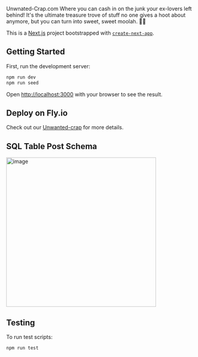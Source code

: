 Unwnated-Crap.com  Where you can cash in on the junk your ex-lovers left behind! It's the ultimate treasure trove of stuff no one gives a hoot about anymore, but you can turn into sweet, sweet moolah. 🤑💩

This is a [Next.js](https://nextjs.org/) project bootstrapped with [`create-next-app`](https://github.com/vercel/next.js/tree/canary/packages/create-next-app).

## Getting Started

First, run the development server:

```bash
npm run dev
npm run seed
```

Open [http://localhost:3000](http://localhost:3000) with your browser to see the result.

## Deploy on Fly.io

Check out our [Unwanted-crap](https://unwanted-crap.fly.dev) for more details.


## SQL Table Post Schema

<img width="399" alt="image" src="https://github.com/fac28/unwanted-crap/assets/44486576/68eebdef-b366-42cc-ab1f-744b23caa488">


## Testing

To run test scripts:

```npm run test```


